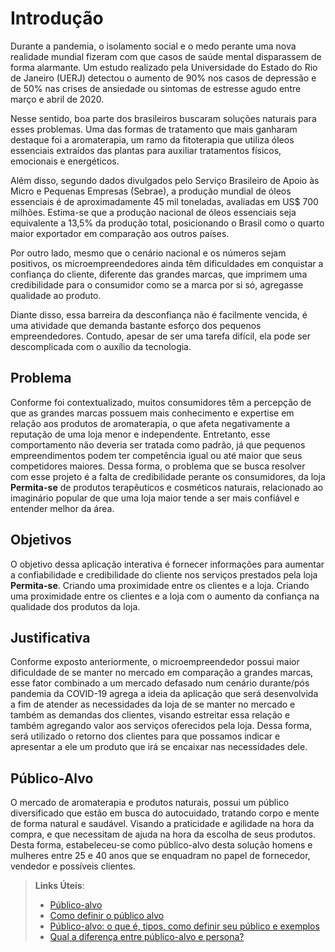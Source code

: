 # Introdução

Durante a pandemia, o isolamento social e o medo perante uma nova realidade mundial fizeram com que casos de saúde mental disparassem de forma alarmante. Um estudo realizado pela Universidade do Estado do Rio de Janeiro (UERJ) detectou o aumento de 90% nos casos de depressão e de 50% nas crises de ansiedade ou sintomas de estresse agudo entre março e abril de 2020.  
 
Nesse sentido, boa parte dos brasileiros buscaram soluções naturais para esses problemas. Uma das formas de tratamento que mais ganharam destaque foi a aromaterapia, um ramo da fitoterapia que utiliza óleos essenciais extraídos das plantas para auxiliar tratamentos físicos, emocionais e energéticos.  
 
Além disso, segundo dados divulgados pelo Serviço Brasileiro de Apoio às Micro e Pequenas Empresas (Sebrae), a produção mundial de óleos essenciais é de aproximadamente 45 mil toneladas, avaliadas em US$ 700 milhões. Estima-se que a produção nacional de óleos essenciais seja equivalente a 13,5% da produção total, posicionando o Brasil como o quarto maior exportador em comparação aos outros países. 

Por outro lado, mesmo que o cenário nacional e os números sejam positivos, os microempreendedores ainda têm dificuldades em conquistar a confiança do cliente, diferente das grandes marcas, que imprimem uma credibilidade para o consumidor como se a marca por si só, agregasse qualidade ao produto. 

Diante disso, essa barreira da desconfiança não é facilmente vencida, é uma atividade que demanda bastante esforço dos pequenos empreendedores. Contudo, apesar de ser uma tarefa difícil, ela pode ser descomplicada com o auxílio da tecnologia. 

## Problema

Conforme foi contextualizado, muitos consumidores têm a percepção de que as grandes marcas possuem mais conhecimento e expertise em relação aos produtos de aromaterapia, o que afeta negativamente a reputação de uma loja menor e independente. Entretanto, esse comportamento não deveria ser tratada como padrão, já que pequenos empreendimentos podem ter competência igual ou até maior que seus competidores maiores. Dessa forma, o problema que se busca resolver com esse projeto é a falta de credibilidade perante os consumidores, da loja **Permita-se** de produtos terapêuticos e cosméticos naturais, relacionado ao imaginário popular de que uma loja maior tende a ser mais confiável e entender melhor da área.

## Objetivos

O objetivo dessa aplicação interativa é fornecer informações para aumentar a confiabilidade e credibilidade do cliente nos serviços prestados pela loja **Permita-se**. Criando uma proximidade entre os clientes e a loja. Criando uma proximidade entre os clientes e a loja com o aumento da confiança na qualidade dos produtos da loja.

## Justificativa

Conforme exposto anteriormente, o microempreendedor possui maior dificuldade de se manter no mercado em comparação a grandes marcas, esse fator combinado a um mercado defasado num cenário durante/pós pandemia da COVID-19 agrega a ideia da aplicação que será desenvolvida a fim de atender as necessidades da loja de se manter no mercado e também as demandas dos clientes, visando estreitar essa relação e também agregando valor aos serviços oferecidos pela loja. Dessa forma, será utilizado o retorno dos clientes para que possamos indicar e apresentar a ele um produto que irá se encaixar nas necessidades dele.

## Público-Alvo

O mercado de aromaterapia e produtos naturais, possui um público diversificado que estão em busca do autocuidado, tratando corpo e mente de forma natural e saudável. Visando a praticidade e agilidade na hora da compra, e que necessitam de ajuda na hora da escolha de seus produtos.  
Desta forma, estabeleceu-se como público-alvo desta solução homens e mulheres entre 25 e 40 anos que se enquadram no papel de fornecedor, vendedor e possíveis clientes. 




 

> **Links Úteis**:
> - [Público-alvo](https://blog.hotmart.com/pt-br/publico-alvo/)
> - [Como definir o público alvo](https://exame.com/pme/5-dicas-essenciais-para-definir-o-publico-alvo-do-seu-negocio/)
> - [Público-alvo: o que é, tipos, como definir seu público e exemplos](https://klickpages.com.br/blog/publico-alvo-o-que-e/)
> - [Qual a diferença entre público-alvo e persona?](https://rockcontent.com/blog/diferenca-publico-alvo-e-persona/)

